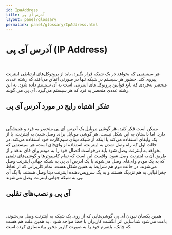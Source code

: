 ```yaml
---  
id: IpaAddress  
title: آدرس آی پی 
layout: panel/glossary  
permalink: panel/glossary/IpAddress.html  
---  
```


# آدرس آی پی (IP Address) 

<Br>


هر سیستمی که بخواهد در یک شبکه قرار بگیرد، باید از پروتوکل‌های ارتباطی اینترنت پیروی کند. حضور هر سیستم در شبکه تنها در صورتی اتفاق می‌افتد که رشته عددی منحصر به‌فردی که تابع قوانین پروتوکل‌های اینترنتی است به آن سیستم داده شود. به این رشته عددی منحصر به فرد که هر سیستم می‌گیرد، آی پی می گویند. 


## تفکر اشتباه رایج در مورد آدرس آی پی 

<br>


ممکن است فکر کنید، هر گوشی موبایل یک آدرس آی پی منحصر به فرد و همیشگی دارد. اما داستان به این شکل نیست. هر گوشی موبایل برای وصل شدن به اینترنت، یا از یک وایفای استفاده می‌کند یا اینکه از شبکه دیتای سیم‌کارت خود استفاده می‌کند.
 در حالت اول که راه وصل شدن به اینترنت، استفاده از وای‌فای است، هر سیستمی که بخواهد به اینترنت وصل شود باید درخواست اتصال خود را به مودم وای فای بدهد و از طریق آن به اینترنت وصل شود. واقعیت این است که تمام کامپیوترها و گوشی‌های تلفنی که به یک مودم وای‌فای وصل می‌شوند با یک آدرس آی پی به شبکه جهانی اینترنت وصل می‌شوند. 
در حالت دوم هم شرایط به همین شکل هست. تمام کاربرانی که از لحاظ جغرافیایی به هم نزدیک هستند و به یک سرویس‌دهنده اینترنت دیتا وصل هستند، با یک آی پی به شبکه جهانی اینترنت وصل می‌شوند. 


##  آی پی و نصب‌های تقلبی


<br>


همین یکسان نبودن آی پی گوشی‌هایی که از روی یک شبکه به اینترنت وصل می‌شوند، باعث می‌شود شناسایی اثر انگشت کاربران با خطا مواجه شود . به همین علت هم هست که چابک، پلتفرم خود را به صورت کاربر محور پیاده‌سازی کرده است. 


<br>


